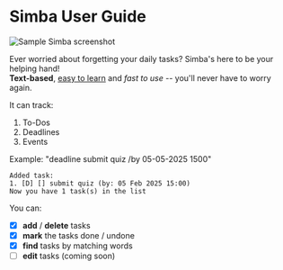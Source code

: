 # Simba User Guide

![Sample Simba screenshot](/Users/ally/Downloads/ip/docs/Ui.png)

Ever worried about forgetting your daily tasks? Simba's here to be your helping hand!  
**Text-based**, <ins>easy to learn</ins> and _fast to use_ -- you'll never have to worry again.

It can track:
1. To-Dos
2. Deadlines
3. Events

Example: "deadline submit quiz /by 05-05-2025 1500"

```
Added task:  
1. [D] [] submit quiz (by: 05 Feb 2025 15:00)
Now you have 1 task(s) in the list
```

You can:
- [X] **add** / **delete** tasks
- [X] **mark** the tasks done / undone
- [X] **find** tasks by matching words
- [ ] **edit** tasks (coming soon)